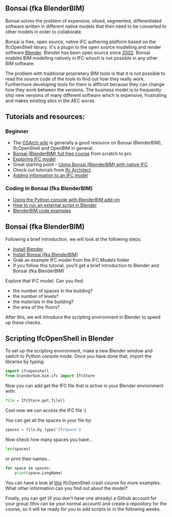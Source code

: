 ## Bonsai (fka BlenderBIM)

Bonsai solves the problem of expensive, siloed, segmented, differentiated software written in different native models that then need to be converted to other models in order to collaborate.

Bonsai is free, open source, native IFC authering platform based on the IfcOpenShell library. It's a plugin to the open source modelling and render software [Blender](https://www.blender.org/). Blender has been open source since [2002](https://www.blender.org/about/history/#:~:text=On%20Sunday%2C%20October%2013th%2C%202002,used%20for%20any%20purpose%20whatsoever.). Bonsai enables BIM modelling natively in IFC whoch is not possible in any other BIM software.

The problem with traditional proprietary BIM tools is that it is not possible to read the source code of the tools to find out how they really work. Furthermore developing tools for them is difficult because they can change how they work between the versions. The business model is to frequently ship new versions of many different software which is expensive, frustrating and makes existing silos in the AEC worse.


<!-- Exercise - please do videos 1 - 5 from [this set of tutorials] (https://osarch.org/2022/11/12/%f0%9f%93%ba-ifc-101-a-free-ifc-crash-course-with-python/) from the awesome Yassine Oualid. -->

## Tutorials and resources:

### Beginner
- The [OSArch wiki](https://wiki.osarch.org/index.php?title=BlenderBIM_Add-on) is generally a good resource on Bonsai (BlenderBIM), IfcOpenShell and OpenBIM in general.
- [Bonsai (BlenderBIM) full free course](https://www.youtube.com/watch?v=pjO_Nh6yaYw&list=PLbFY94gzUJhGXh9tEZIuq-a8BSWddSPz2) from scratch to pro
- [Exploring IFC model](https://docs.bonsaibim.org/users/quickstart/explore_model.html)
- Great starting point - [Using Bonsai (BlenderBIM) with native IFC](https://www.youtube.com/watch?v=Ooh05WF__80&ab_channel=DionMoult)
- Check out tutorials from [Ifc Architect](https://www.youtube.com/@IfcArchitect/videos)
- [Adding information to an IFC model](https://wiki.osarch.org/index.php?title=BlenderBIM_Add-on_adding_information_to_IFC)
### Coding in Bonsai (fka BlenderBIM)
- [Using the Python console with BlenderBIM add-on](https://wiki.osarch.org/index.php?title=BlenderBIM_Add-on/Using_the_Python_console_with_BlenderBIM_Add-on)
- [How to run an external script in Blender](https://github.com/timmcginley/41934/blob/main/Concepts/BlenderBIM/E22_41934_How%20to%20run%20an%20external%20script%20in%20Blender.md)
- [BlenderBIM code examples](https://wiki.osarch.org/index.php?title=BlenderBIM_Add-on/BlenderBIM_Add-on_code_examples)


## Bonsai (fka BlenderBIM)
Following a brief introduction, we will look at the following steps.

* [Install Blender](https://docs.bonsaibim.org/users/quickstart/installation.html)
* [Install Bonsai (fka BlenderBIM)](https://docs.bonsaibim.org/users/quickstart/installation.html)
* Grab an example IFC model from the IFC Models folder
* If you follow this tutorial, you'll get a brief introduction to Blender and Bonsai (fka BlenderBIM)

Explore that IFC model. Can you find:

* the number of spaces in the building?
* the number of levels?
* the materials in the building?
* the area of the floors?

After this, we will introduce the scripting environment in Blender to speed up these checks.

## Scripting IfcOpenShell in Blender
To set up the scripting environment, make a new Blender window and switch to Python console mode. Once you have done that, import the libraries by typing:

```python
import ifcopenshell
from blenderbim.bim.ifc import IfcStore
```

Now you can add get the IFC file that is active in your Blender environment with:
```python
file = IfcStore.get_file()
```
Cool now we can access the IFC file :)

You can get all the spaces in your file by:
```python
spaces = file.by_type('IfcSpace')
```
Now check how many spaces you have...
```python
len(spaces)
```
or print their names...
```python
for space in spaces:
	print(space.LongName)
```
You can have a look at [this](https://docs.ifcopenshell.org/ifcopenshell-python/hello_world.html) IfcOpenShell crash course for more examples. What other information can you find out about the model?

Finally, you can get (if you don't have one already) a Github account for your group (this can be your normal account) and create a repository for the course, so it will be ready for you to add scripts to in the following weeks.


